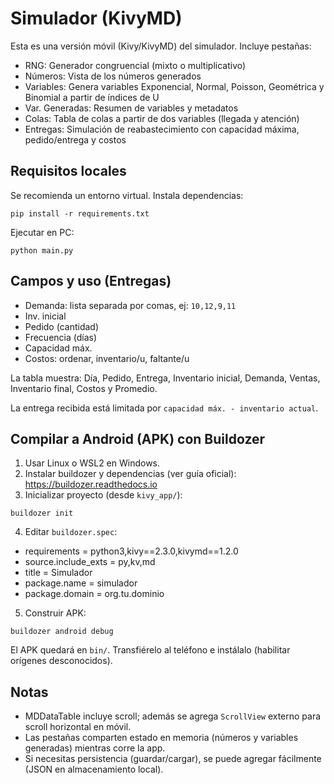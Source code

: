 # Simulador (KivyMD)

Esta es una versión móvil (Kivy/KivyMD) del simulador. Incluye pestañas:

- RNG: Generador congruencial (mixto o multiplicativo)
- Números: Vista de los números generados
- Variables: Genera variables Exponencial, Normal, Poisson, Geométrica y Binomial a partir de índices de U
- Var. Generadas: Resumen de variables y metadatos
- Colas: Tabla de colas a partir de dos variables (llegada y atención)
- Entregas: Simulación de reabastecimiento con capacidad máxima, pedido/entrega y costos

## Requisitos locales

Se recomienda un entorno virtual. Instala dependencias:

```
pip install -r requirements.txt
```

Ejecutar en PC:

```
python main.py
```

## Campos y uso (Entregas)
- Demanda: lista separada por comas, ej: `10,12,9,11`
- Inv. inicial
- Pedido (cantidad)
- Frecuencia (días)
- Capacidad máx.
- Costos: ordenar, inventario/u, faltante/u

La tabla muestra: Día, Pedido, Entrega, Inventario inicial, Demanda, Ventas, Inventario final, Costos y Promedio.

La entrega recibida está limitada por `capacidad máx. - inventario actual`.

## Compilar a Android (APK) con Buildozer

1) Usar Linux o WSL2 en Windows.
2) Instalar buildozer y dependencias (ver guía oficial):
   https://buildozer.readthedocs.io
3) Inicializar proyecto (desde `kivy_app/`):

```
buildozer init
```

4) Editar `buildozer.spec`:

- requirements = python3,kivy==2.3.0,kivymd==1.2.0
- source.include_exts = py,kv,md
- title = Simulador
- package.name = simulador
- package.domain = org.tu.dominio

5) Construir APK:

```
buildozer android debug
```

El APK quedará en `bin/`. Transfiérelo al teléfono e instálalo (habilitar orígenes desconocidos).

## Notas
- MDDataTable incluye scroll; además se agrega `ScrollView` externo para scroll horizontal en móvil.
- Las pestañas comparten estado en memoria (números y variables generadas) mientras corre la app.
- Si necesitas persistencia (guardar/cargar), se puede agregar fácilmente (JSON en almacenamiento local).
